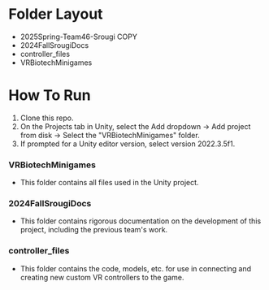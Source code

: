 # Folder Layout
-  2025Spring-Team46-Srougi COPY
  -  2024FallSrougiDocs
  -  controller_files
  -  VRBiotechMinigames

# How To Run
1. Clone this repo. 
2. On the Projects tab in Unity, select the Add dropdown -> Add project from disk -> Select the "VRBiotechMinigames" folder. 
3. If prompted for a Unity editor version, select version 2022.3.5f1. 

### VRBiotechMinigames
-  This folder contains all files used in the Unity project. 

### 2024FallSrougiDocs
-  This folder contains rigorous documentation on the development of this project, including the previous team's work.

### controller_files
-  This folder contains the code, models, etc. for use in connecting and creating new custom VR controllers to the game. 
